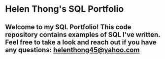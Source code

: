 # Helen Thong's SQL Portfolio

## Welcome to my SQL Portfolio! This code repository contains examples of SQL I've written. Feel free to take a look and reach out if you have any questions: helenthong45@yahoo.com

